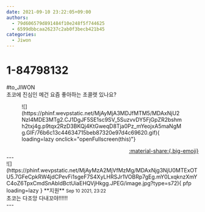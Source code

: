 ```yaml
---
date: 2021-09-10 23:22:05+09:00
authors:
  - 79d606579d891484f10e248f5f744625
  - 6599dbbcaa26237c2ab0f3becb421b45
categories:
  - Jiwon
---
```


# 1-84798132

<div class="post-container" markdown="1">
<div class="content-container md-sidebar__scrollwrap" markdown="1">

\#to_JIWON<br>초코에 진심인 메건 요즘 좋아하는 초콜렛 있나요?
<figure markdown="1">
![](https://phinf.wevpstatic.net/MjAyMjA3MDJfMTM5/MDAxNjU2NzI4MDE3MTg2.CJ1DgJF5SE1sc9SV_5SuzvvDY5FjGpZR2bshmh2txj4g.p9tqx2RzD3BKQj4KtGweqD8Tja0Pz_mYeojxA5maNgMg.GIF/76b6c13c44634715beb87320e97d4c69620.gif){ loading=lazy onclick="openFullscreen(this)"}
</figure>


</div>
</div>

<div style="text-align: right;" markdown="1">
<a href="https://weverse.io/fromis9/fanpost/1-84798132" style="text-align: right;">:material-share:{.big-emoji}</a>
</div>
---

<div class="comments-container md-sidebar__scrollwrap" markdown="1">
<div class="comment" markdown="1">
<div class='id-container' markdown="1">
![](https://phinf.wevpstatic.net/MjAyMzA2MjVfMzMg/MDAxNjg3NjU0MTExOTU5.7GFeCpkRW4jdCPevFi1sgeF7S4XyLHRSJr1VOBRp7gEg.mY0LxqknzXmYC4oZ6TpxCmdSnAbldBctUiaEHQVjHkgg.JPEG/image.jpg?type=s72){ pfp loading=lazy }
**<span class="artist">지원</span>** <small>Sep 10 2021, 23:22</small><br>
</div>
<div class='comment-body' markdown="1">
초코는 다조앙 다내꼬야!!!!!!
</div>
</div>
</div>
---
